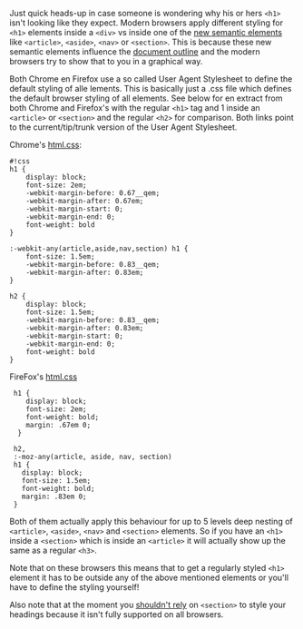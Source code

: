 <!-- 
.. link: 
.. description: 
.. tags: webdevelopment
.. date: 2013-09-30 10:00:00
.. title: HTML heading styling inside a section vs inside a div
.. slug: html-heading-styling-inside-a-section-vs-inside-a-div
-->

Just quick heads-up in case someone is wondering why his or hers `<h1>` isn't looking like they expect.
Modern browsers apply different styling for `<h1>` elements inside a `<div>` vs inside one of the [new semantic elements](http://caniuse.com/#feat=html5semantic) like `<article>`, `<aside>`, `<nav>` or `<section>`.
This is because these new semantic elements influence the [document outline](http://html5doctor.com/outlines/) and the modern browsers try to show that to you in a graphical way.
<!-- TEASER_END -->

Both Chrome en Firefox use a so called User Agent Stylesheet to define the default styling of alle lements. This is basically just a .css file which defines the default browser styling of all elements.
See below for en extract from both Chrome and Firefox's with the regular `<h1>` tag and 1 inside an `<article>` or `<section>` and the regular `<h2>` for comparison. Both links point to the current/tip/trunk version of the User Agent Stylesheet.

Chrome's [html.css](http://trac.webkit.org/browser/trunk/Source/WebCore/css/html.css#L155):

```
#!css
h1 {
    display: block;
    font-size: 2em;
    -webkit-margin-before: 0.67__qem;
    -webkit-margin-after: 0.67em;
    -webkit-margin-start: 0;
    -webkit-margin-end: 0;
    font-weight: bold
}
 
:-webkit-any(article,aside,nav,section) h1 {
    font-size: 1.5em;
    -webkit-margin-before: 0.83__qem;
    -webkit-margin-after: 0.83em;
}

h2 {
    display: block;
    font-size: 1.5em;
    -webkit-margin-before: 0.83__qem;
    -webkit-margin-after: 0.83em;
    -webkit-margin-start: 0;
    -webkit-margin-end: 0;
    font-weight: bold
}
```

FireFox's [html.css](https://hg.mozilla.org/mozilla-central/file/a475f94bb1b1/layout/style/html.css#l164)

```
 h1 {
    display: block;
    font-size: 2em;
    font-weight: bold;
    margin: .67em 0;
  }
 
 h2,
 :-moz-any(article, aside, nav, section)
 h1 {
   display: block;
   font-size: 1.5em;
   font-weight: bold;
   margin: .83em 0;
 }
```

Both of them actually apply this behaviour for up to 5 levels deep nesting of `<article>`, `<aside>`, `<nav>` and `<section>` elements.
So if you have an `<h1>` inside a `<section>` which is inside an `<article>` it will actually show up the same as a regular `<h3>`.

Note that on these browsers this means that to get a regularly styled `<h1>` element it has to be outside any of the above mentioned elements or you'll have to define the styling yourself!

Also note that at the moment you [shouldn't rely](http://blog.paciellogroup.com/2013/10/html5-document-outline/) on `<section>` to style your headings because it isn't fully supported on all browsers.
